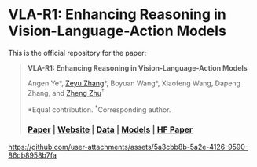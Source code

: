 # VLA-R1: Enhancing Reasoning in Vision-Language-Action Models

This is the official repository for the paper:
> **VLA-R1: Enhancing Reasoning in Vision-Language-Action Models**
>
> Angen Ye\*, [Zeyu Zhang](https://steve-zeyu-zhang.github.io/)\*, Boyuan Wang\*, Xiaofeng Wang, Dapeng Zhang, and [Zheng Zhu](http://www.zhengzhu.net/)<sup>†</sup>
>
> \*Equal contribution. <sup>†</sup>Corresponding author.
>
> ### [Paper]() | [Website](https://gigaai-research.github.io/VLA-R1) | [Data]() | [Models]() | [HF Paper]()

https://github.com/user-attachments/assets/5a3cbb8b-5a2e-4126-9590-86db8958b7fa




